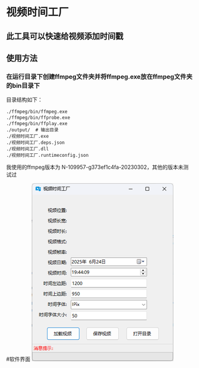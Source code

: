 # 视频时间工厂
## 此工具可以快速给视频添加时间戳
## 使用方法
### 在运行目录下创建ffmpeg文件夹并将ffmpeg.exe放在ffmpeg文件夹的bin目录下
目录结构如下：
```
./ffmpeg/bin/ffmpeg.exe
./ffmpeg/bin/ffprobe.exe
./ffmpeg/bin/ffplay.exe
./output/  # 输出目录
./视频时间工厂.exe
./视频时间工厂.deps.json
./视频时间工厂.dll
./视频时间工厂.runtimeconfig.json
```
我使用的ffmpeg版本为 N-109957-g373ef1c4fa-20230302，其他的版本未测试过

#软件界面
![软件界面](./VideoTimeFactory.png)